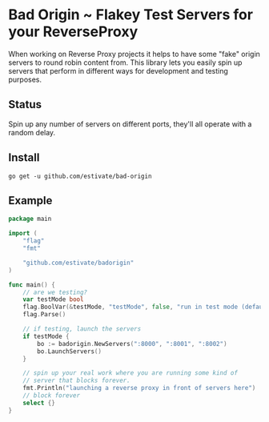 
# Bad Origin ~ Flakey Test Servers for your ReverseProxy 

When working on Reverse Proxy projects it helps to have some "fake" origin 
servers to round robin content from. This library lets you easily spin up
servers that perform in different ways for development and testing purposes.

## Status

Spin up any number of servers on different ports, they'll all operate with
a random delay.

## Install

`go get -u github.com/estivate/bad-origin`

## Example


```go
package main

import (
	"flag"
	"fmt"

	"github.com/estivate/badorigin"
)

func main() {
	// are we testing? 
	var testMode bool
	flag.BoolVar(&testMode, "testMode", false, "run in test mode (default false)")
	flag.Parse()

	// if testing, launch the servers
	if testMode {
		bo := badorigin.NewServers(":8000", ":8001", ":8002")
		bo.LaunchServers()
	}

	// spin up your real work where you are running some kind of
    // server that blocks forever.
	fmt.Println("launching a reverse proxy in front of servers here")
	// block forever
	select {}
}

```

